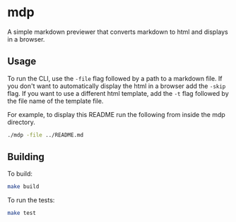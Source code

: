 # mdp

A simple markdown previewer that converts markdown to html and displays in a
browser.

## Usage

To run the CLI, use the `-file` flag followed by a path to a markdown file. If
you don't want to automatically display the html in a browser add the `-skip`
flag. If you want to use a different html template, add the `-t` flag followed
by the file name of the template file.

For example, to display this README run the following from inside the mdp
directory.

```bash
./mdp -file ../README.md
```

## Building

To build:

```bash
make build
```

To run the tests:

```bash
make test
```

